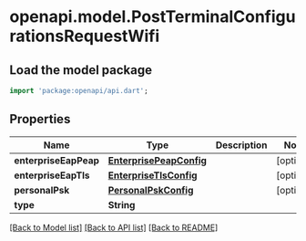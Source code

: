 # openapi.model.PostTerminalConfigurationsRequestWifi

## Load the model package
```dart
import 'package:openapi/api.dart';
```

## Properties
Name | Type | Description | Notes
------------ | ------------- | ------------- | -------------
**enterpriseEapPeap** | [**EnterprisePeapConfig**](EnterprisePeapConfig.md) |  | [optional] 
**enterpriseEapTls** | [**EnterpriseTlsConfig**](EnterpriseTlsConfig.md) |  | [optional] 
**personalPsk** | [**PersonalPskConfig**](PersonalPskConfig.md) |  | [optional] 
**type** | **String** |  | 

[[Back to Model list]](../README.md#documentation-for-models) [[Back to API list]](../README.md#documentation-for-api-endpoints) [[Back to README]](../README.md)


